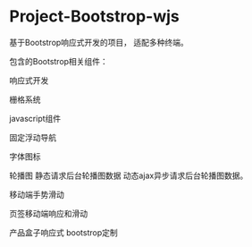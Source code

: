 # Project-Bootstrop-wjs
基于Bootstrop响应式开发的项目， 适配多种终端。

包含的Bootstrop相关组件：

响应式开发

栅格系统

javascript组件

固定浮动导航

字体图标

轮播图
静态请求后台轮播图数据
动态ajax异步请求后台轮播图数据。

移动端手势滑动

页签移动端响应和滑动

产品盒子响应式
bootstrop定制
